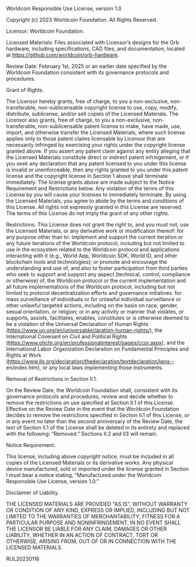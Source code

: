 Worldcoin Responsible Use License, version 1.0



Copyright (c) 2023 Worldcoin Foundation. All Rights Reserved.

Licensor: Worldcoin Foundation.

Licensed Materials: Files associated with Licensor’s designs for the Orb hardware, including specifications, CAD files, and documentation, located at https://github.com/worldcoin/orb-hardware.

Review Date: February 1st, 2025 or an earlier date specified by the Worldcoin Foundation consistent with its governance protocols and procedures.



Grant of Rights.

The Licensor hereby grants, free of charge, to you a non-exclusive, non-transferable, non-sublicensable copyright license to use, copy, modify, distribute, sublicense, and/or sell copies of the Licensed Materials. 
The Licensor also grants, free of charge, to you a non-exclusive, non-transferable, non-sublicensable patent license to make, have made, use, import, and otherwise transfer the Licensed Materials, where such license applies only to those patent claims licensable by Licensor that are necessarily infringed by exercising your rights under the copyright license granted above.
If you assert any patent claim against any entity alleging that the Licensed Materials constitute direct or indirect patent infringement, or if you seek any declaration that any patent licensed to you under this license is invalid or unenforceable, then any rights granted to you under this patent license and the copyright license in Section 1 above shall terminate immediately.
The license grants above are made subject to the Notice Requirement and Restrictions below. Any violation of the terms of this License by you will cause your licenses to immediately terminate. 
By using the Licensed Materials, you agree to abide by the terms and conditions of this License. 
All rights not expressly granted in this License are reserved. The terms of this License do not imply the grant of any other rights.

Restrictions.
This License does not grant the right to, and you must not, use the Licensed Materials, or any derivative work or modification thereof:
for any purpose other than to:
implement and support the current iteration or any future iterations of the Worldcoin protocol, including but not limited to use in the ecosystem related to the Worldcoin protocol and applications interacting with it (e.g., World App, Worldcoin SDK, World ID, and other blockchain tools and technologies); or
promote and encourage the understanding and use of, and also to foster participation from third parties who seek to support and support any aspect (technical, control, compliance or otherwise) of, the Worldcoin protocol or the current implementation and all future implementations of the Worldcoin protocol, including but not limited to protocol decentralization efforts and governance initiatives.
for mass surveillance of individuals or for unlawful individual surveillance or other unlawful targeted actions, including on the basis on race, gender, sexual orientation, or religion; or
in any activity or manner that violates, or supports, assists, facilitates, enables, constitutes or is otherwise deemed to be a violation of the Universal Declaration of Human Rights (https://www.un.org/en/universaldeclaration-human-rights/), the International Covenant on Civil and Political Rights (https://www.ohchr.org/en/professionalinterest/pages/ccpr.aspx), and the International Labor Organization Declaration on Fundamental Principles and Rights at Work (https://www.ilo.org/declaration/thedeclaration/textdeclaration/lang-- en/index.htm), or any local laws implementing those instruments.

Removal of Restrictions in Section II.1.

On the Review Date, the Worldcoin Foundation shall, consistent with its governance protocols and procedures, review and decide whether to remove the restrictions on use specified at Section II.1 of this License. 
Effective on the Review Date in the event that the Worldcoin Foundation decides to remove the restrictions specified in Section II.1 of this License, or in any event no later than the second anniversary of the Review Date, the text of Section II.1 of the License shall be deleted in its entirety and replaced with the following: “Removed.” Sections II.2 and II3 will remain.

Notice Requirement.

This license, including above copyright notice, must be included in all copies of the Licensed Materials or its derivative works. Any physical device manufactured, sold or imported under the license granted in Section I must bear a notice stating, “Manufactured under the Worldcoin Responsible Use License, version 1.0.”

Disclaimer of Liability. 

THE LICENSED MATERIALS ARE PROVIDED "AS IS", WITHOUT WARRANTY OR CONDITION OF ANY KIND, EXPRESS OR IMPLIED, INCLUDING BUT NOT LIMITED TO THE WARRANTIES OF MERCHANTABILITY, FITNESS FOR A PARTICULAR PURPOSE AND NONINFRINGEMENT. IN NO EVENT SHALL THE LICENSOR BE LIABLE FOR ANY CLAIM, DAMAGES OR OTHER LIABILITY, WHETHER IN AN ACTION OF CONTRACT, TORT OR OTHERWISE, ARISING FROM, OUT OF OR IN CONNECTION WITH THE LICENSED MATERIALS.


RUL20230116

